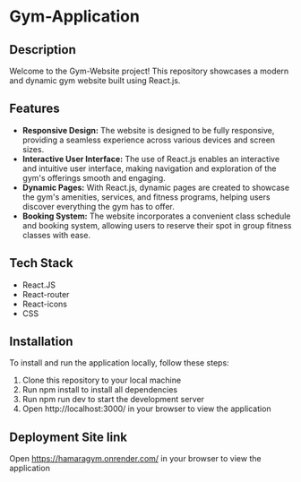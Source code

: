 # Gym-Application
## Description
Welcome to the Gym-Website project! This repository showcases a modern and dynamic gym website built using React.js.

## Features
- **Responsive Design:** The website is designed to be fully responsive, providing a seamless experience across various devices and screen sizes.
- **Interactive User Interface:** The use of React.js enables an interactive and intuitive user interface, making navigation and exploration of the gym's offerings smooth and engaging.
- **Dynamic Pages:** With React.js, dynamic pages are created to showcase the gym's amenities, services, and fitness programs, helping users discover everything the gym has to offer.
- **Booking System:** The website incorporates a convenient class schedule and booking system, allowing users to reserve their spot in group fitness classes with ease.

## Tech Stack
- React.JS
- React-router
- React-icons
- CSS

## Installation
To install and run the application locally, follow these steps:
1. Clone this repository to your local machine
2. Run npm install to install all dependencies
3. Run npm run dev to start the development server
4. Open http://localhost:3000/ in your browser to view the application

## Deployment Site link
Open https://hamaragym.onrender.com/ in your browser to view the application
